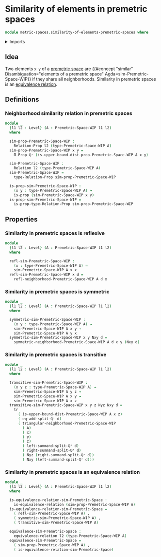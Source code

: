 # Similarity of elements in premetric spaces

```agda
module metric-spaces.similarity-of-elements-premetric-spaces where
```

<details><summary>Imports</summary>

```agda
open import elementary-number-theory.positive-rational-numbers

open import foundation.binary-relations
open import foundation.dependent-pair-types
open import foundation.equivalence-relations
open import foundation.identity-types
open import foundation.propositions
open import foundation.transport-along-identifications
open import foundation.universe-levels

open import metric-spaces.premetric-spaces-WIP
```

</details>

## Idea

Two elements `x y` of a [premetric space](metric-spaces.premetric-spaces-WIP.md)
are
{{#concept "similar" Disambiguation="elements of a premetric space" Agda=sim-Premetric-Space-WIP}}
if they share all neighborhoods. Similarity in premetric spaces is an
[equivalence relation](foundation.equivalence-relations.md).

## Definitions

### Neighborhood similarity relation in premetric spaces

```agda
module _
  {l1 l2 : Level} (A : Premetric-Space-WIP l1 l2)
  where

  sim-prop-Premetric-Space-WIP :
    Relation-Prop l2 (type-Premetric-Space-WIP A)
  sim-prop-Premetric-Space-WIP x y =
    Π-Prop ℚ⁺ (is-upper-bound-dist-prop-Premetric-Space-WIP A x y)

  sim-Premetric-Space-WIP :
    Relation l2 (type-Premetric-Space-WIP A)
  sim-Premetric-Space-WIP =
    type-Relation-Prop sim-prop-Premetric-Space-WIP

  is-prop-sim-Premetric-Space-WIP :
    (x y : type-Premetric-Space-WIP A) →
    is-prop (sim-Premetric-Space-WIP x y)
  is-prop-sim-Premetric-Space-WIP =
    is-prop-type-Relation-Prop sim-prop-Premetric-Space-WIP
```

## Properties

### Similarity in premetric spaces is reflexive

```agda
module _
  {l1 l2 : Level} (A : Premetric-Space-WIP l1 l2)
  where

  refl-sim-Premetric-Space-WIP :
    (x : type-Premetric-Space-WIP A) →
    sim-Premetric-Space-WIP A x x
  refl-sim-Premetric-Space-WIP x d =
    refl-neighborhood-Premetric-Space-WIP A d x
```

### Similarity in premetric spaces is symmetric

```agda
module _
  {l1 l2 : Level} (A : Premetric-Space-WIP l1 l2)
  where

  symmetric-sim-Premetric-Space-WIP :
    (x y : type-Premetric-Space-WIP A) →
    sim-Premetric-Space-WIP A x y →
    sim-Premetric-Space-WIP A y x
  symmetric-sim-Premetric-Space-WIP x y Nxy d =
    symmetric-neighborhood-Premetric-Space-WIP A d x y (Nxy d)
```

### Similarity in premetric spaces is transitive

```agda
module _
  {l1 l2 : Level} (A : Premetric-Space-WIP l1 l2)
  where

  transitive-sim-Premetric-Space-WIP :
    (x y z : type-Premetric-Space-WIP A) →
    sim-Premetric-Space-WIP A y z →
    sim-Premetric-Space-WIP A x y →
    sim-Premetric-Space-WIP A x z
  transitive-sim-Premetric-Space-WIP x y z Nyz Nxy d =
    tr
      ( is-upper-bound-dist-Premetric-Space-WIP A x z)
      ( eq-add-split-ℚ⁺ d)
      ( triangular-neighborhood-Premetric-Space-WIP
        ( A)
        ( x)
        ( y)
        ( z)
        ( left-summand-split-ℚ⁺ d)
        ( right-summand-split-ℚ⁺ d)
        ( Nyz (right-summand-split-ℚ⁺ d))
        ( Nxy (left-summand-split-ℚ⁺ d)))
```

### Similarity in premetric spaces is an equivalence relation

```agda
module _
  {l1 l2 : Level} (A : Premetric-Space-WIP l1 l2)
  where

  is-equivalence-relation-sim-Premetric-Space :
    is-equivalence-relation (sim-prop-Premetric-Space-WIP A)
  is-equivalence-relation-sim-Premetric-Space =
    ( refl-sim-Premetric-Space-WIP A) ,
    ( symmetric-sim-Premetric-Space-WIP A) ,
    ( transitive-sim-Premetric-Space-WIP A)

  equivalence-sim-Premetric-Space :
    equivalence-relation l2 (type-Premetric-Space-WIP A)
  equivalence-sim-Premetric-Space =
    ( sim-prop-Premetric-Space-WIP A) ,
    ( is-equivalence-relation-sim-Premetric-Space)
```
